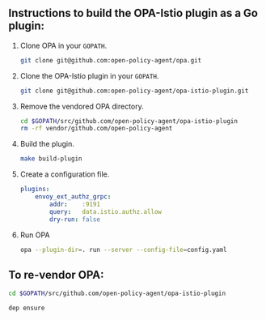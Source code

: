 ##  Instructions to build the OPA-Istio plugin as a Go plugin:

1. Clone OPA in your `GOPATH`.

   ```bash
   git clone git@github.com:open-policy-agent/opa.git
   ```

2. Clone the OPA-Istio plugin in your `GOPATH`.

    ```bash
    git clone git@github.com:open-policy-agent/opa-istio-plugin.git
    ```

3. Remove the vendored OPA directory.

    ```bash
    cd $GOPATH/src/github.com/open-policy-agent/opa-istio-plugin
    rm -rf vendor/github.com/open-policy-agent
    ```

4. Build the plugin.

    ```bash
    make build-plugin
    ```

5. Create a configuration file.

    ```yaml
    plugins:
        envoy_ext_authz_grpc:
            addr:    :9191
            query:   data.istio.authz.allow
            dry-run: false
    ```

6. Run OPA

    ```bash
    opa --plugin-dir=. run --server --config-file=config.yaml
    ```

## To re-vendor OPA:

   ```bash
   cd $GOPATH/src/github.com/open-policy-agent/opa-istio-plugin

   dep ensure
   ```

